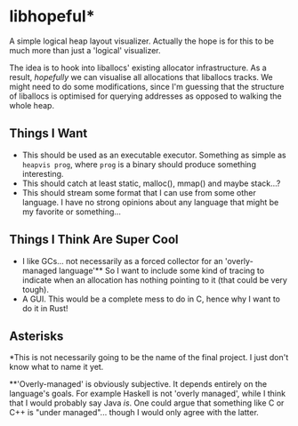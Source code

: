 # libhopeful*

A simple logical heap layout visualizer. Actually the hope is for this
to be much more than just a 'logical' visualizer.

The idea is to hook into liballocs' existing allocator infrastructure. 
As a result, *hopefully* we can visualise all allocations that 
liballocs tracks. We might need to do some modifications, since I'm
guessing that the structure of liballocs is optimised for querying 
addresses as opposed to walking the whole heap.

## Things I Want

- This should be used as an executable executor. Something as simple as
  `heapvis prog`, where `prog` is a binary should produce something 
  interesting.
- This should catch at least static, malloc(), mmap() and maybe 
  stack...?
- This should stream some format that I can use from some other 
  language. I have no strong opinions about any language that might be
  my favorite or something...

## Things I Think Are Super Cool

- I like GCs... not necessarily as a forced collector for an 'overly-
  managed language'** So I want to include some kind of tracing to 
  indicate when an allocation has nothing pointing to it (that could be
  very tough).
- A GUI. This would be a complete mess to do in C, hence why I want to
  do it in Rust!

## Asterisks

*This is not necessarily going to be the name of the final project. I
just don't know what to name it yet.

**'Overly-managed' is obviously subjective. It depends entirely on the
language's goals. For example Haskell is not 'overly managed', while I
think that I would probably say Java *is*. One could argue that 
something like C or C++ is "under managed"... though I would only agree
with the latter.


